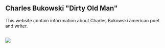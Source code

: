 <h2>Charles Bukowski "Dirty Old Man"</h2>

This website contain inforrmation about Charles Bukowski american poet and writer.

<h2><img src="/workspace/charles_bukowski-writer/assets/images/AmIResp.png"><h2>